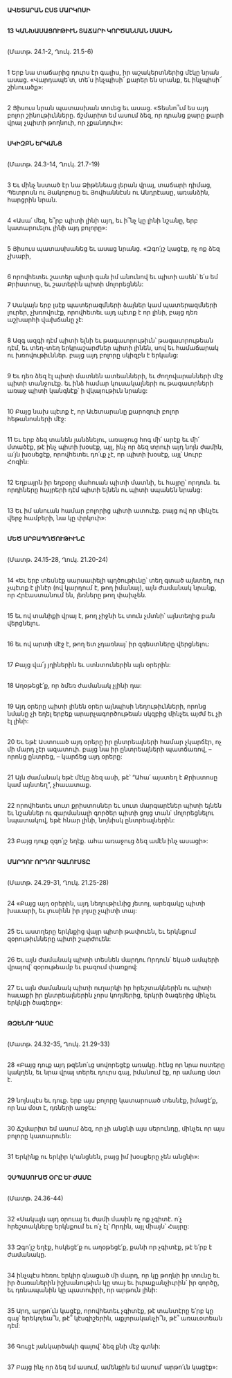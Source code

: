 **ԱՎԵՏԱՐԱՆ ԸՍՏ ՄԱՐԿՈՍԻ**

\
**13 ԿԱՆԽԱՍԱՑՈՒԹԻՒՆ ՏԱՃԱՐԻ ԿՈՐԾԱՆՄԱՆ ՄԱՍԻՆ**

\
(Մատթ. 24.1-2, Ղուկ. 21.5-6)

\
1 Երբ նա տաճարից դուրս էր գալիս, իր աշակերտներից մէկը նրան ասաց. «Վարդապե՛տ, տե՛ս ինչպիսի՜ քարեր են սրանք, եւ ինչպիսի՜ շինուածք»:

\
2 Յիսուս նրան պատասխան տուեց եւ ասաց. «Տեսնո՞ւմ ես այդ բոլոր շինութիւնները. ճշմարիտ եմ ասում ձեզ, որ դրանց քարը քարի վրայ չպիտի թողնուի, որ չքանդուի»:

\
**ՍԿԻԶԲՆ ԵՐԿԱՆՑ**

\
(Մատթ. 24.3-14, Ղուկ. 21.7-19)

\
3 Եւ մինչ նստած էր նա Ձիթենեաց լերան վրայ, տաճարի դիմաց, Պետրոսն ու Յակոբոսը եւ Յովհաննէսն ու Անդրէասը, առանձին, հարցրին նրան.

\
4 «Ասա՛ մեզ, ե՞րբ պիտի լինի այդ, եւ ի՞նչ կը լինի նշանը, երբ կատարուելու լինի այդ բոլորը»:

\
5 Յիսուս պատասխանեց եւ ասաց նրանց. «Զգո՛յշ կացէք, ոչ ոք ձեզ չխաբի,

\
6 որովհետեւ շատեր պիտի գան իմ անունով եւ պիտի ասեն՝ ե՛ս եմ Քրիստոսը, եւ շատերին պիտի մոլորեցնեն:

\
7 Սակայն երբ լսէք պատերազմների ձայներ կամ պատերազմների լուրեր, չխռովուէք, որովհետեւ այդ պէտք է որ լինի, բայց դեռ աշխարհի վախճանը չէ:

\
8 Ազգ ազգի դէմ պիտի ելնի եւ թագաւորութիւն՝ թագաւորութեան դէմ, եւ տեղ-տեղ երկրաշարժներ պիտի լինեն, սով եւ համաճարակ ու խռովութիւններ. բայց այդ բոլորը սկիզբն է երկանց:

\
9 Եւ դեռ ձեզ էլ պիտի մատնեն ատեանների, եւ ժողովարանների մէջ պիտի տանջուէք. եւ ինձ համար կուսակալների ու թագաւորների առաջ պիտի կանգնէք՝ ի վկայութիւն նրանց:

\
10 Բայց նախ պէտք է, որ Աւետարանը քարոզուի բոլոր հեթանոսների մէջ:

\
11 Եւ երբ ձեզ տանեն յանձնելու, առաջուց հոգ մի՛ արէք եւ մի՛ մտածէք, թէ ինչ պիտի խօսէք, այլ, ինչ որ ձեզ տրուի այդ նոյն ժամին, ա՛յն խօսեցէք, որովհետեւ դո՛ւք չէ, որ պիտի խօսէք, այլ՝ Սուրբ Հոգին:

\
12 Եղբայրն իր եղբօրը մահուան պիտի մատնի, եւ հայրը՝ որդուն. եւ որդիները հայրերի դէմ պիտի ելնեն ու պիտի սպանեն նրանց:

\
13 Եւ իմ անուան համար բոլորից պիտի ատուէք. բայց ով որ մինչեւ վերջ համբերի, նա կը փրկուի»:

\
**ՄԵԾ ՍՐԲԱՊՂԾՈՒԹԻՒՆԸ**

\
(Մատթ. 24.15-28, Ղուկ. 21.20-24)

\
14 «Եւ երբ տեսնէք սարսափելի պղծութիւնը՝ տեղ գտած այնտեղ, ուր չպէտք է լինէր (ով կարդում է, թող իմանայ), այն ժամանակ նրանք, որ Հրէաստանում են, լեռները թող փախչեն.

\
15 եւ ով տանիքի վրայ է, թող չիջնի եւ տուն չմտնի՝ այնտեղից բան վերցնելու.

\
16 եւ ով արտի մէջ է, թող ետ չդառնայ՝ իր զգեստները վերցնելու:

\
17 Բայց վա՜յ յղիներին եւ ստնտուներին այն օրերին:

\
18 Աղօթեցէ՛ք, որ ձմեռ ժամանակ չլինի դա:

\
19 Այդ օրերը պիտի լինեն օրեր այնպիսի նեղութիւնների, որոնց նմանը չի եղել երբեք արարչագործութեան սկզբից մինչեւ այժմ եւ չի էլ լինի:

\
20 Եւ եթէ Աստուած այդ օրերը իր ընտրեալների համար չկարճէր, ոչ մի մարդ չէր ազատուի. բայց նա իր ընտրեալների պատճառով, – որոնց ընտրեց, – կարճեց այդ օրերը:

\
21 Այն ժամանակ եթէ մէկը ձեզ ասի, թէ՝ “Ահա՛ այստեղ է Քրիստոսը կամ այնտեղ”, չհաւատաք.

\
22 որովհետեւ սուտ քրիստոսներ եւ սուտ մարգարէներ պիտի ելնեն եւ նշաններ ու զարմանալի գործեր պիտի ցոյց տան՝ մոլորեցնելու նպատակով, եթէ հնար լինի, նոյնիսկ ընտրեալներին:

\
23 Բայց դուք զգո՛յշ եղէք. ահա առաջուց ձեզ ամէն ինչ ասացի»:

\
**ՄԱՐԴՈՒ ՈՐԴՈՒ ԳԱԼՈՒՍՏԸ**

\
(Մատթ. 24.29-31, Ղուկ. 21.25-28)

\
24 «Բայց այդ օրերին, այդ նեղութիւնից յետոյ, արեգակը պիտի խաւարի, եւ լուսինն իր լոյսը չպիտի տայ:

\
25 Եւ աստղերը երկնքից վայր պիտի թափուեն, եւ երկնքում զօրութիւնները պիտի շարժուեն:

\
26 Եւ այն ժամանակ պիտի տեսնեն մարդու Որդուն՝ եկած ամպերի վրայով՝ զօրութեամբ եւ բազում փառքով:

\
27 Եւ այն ժամանակ պիտի ուղարկի իր հրեշտակներին ու պիտի հաւաքի իր ընտրեալներին չորս կողմերից, երկրի ծագերից մինչեւ երկնքի ծագերը»:

\
**ԹԶԵՆՈՒ ԴԱՍԸ**

\
(Մատթ. 24.32-35, Ղուկ. 21.29-33)

\
28 «Բայց դուք այդ թզենո՛ւց սովորեցէք առակը. հէնց որ նրա ոստերը կակղեն, եւ նրա վրայ տերեւ դուրս գայ, իմանում էք, որ ամառը մօտ է.

\
29 նոյնպէս եւ դուք. երբ այս բոլորը կատարուած տեսնէք, իմացէ՛ք, որ նա մօտ է, դռների առջեւ:

\
30 Ճշմարիտ եմ ասում ձեզ, որ չի անցնի այս սերունդը, մինչեւ որ այս բոլորը կատարուեն:

\
31 Երկինք ու երկիր կ՚անցնեն, բայց իմ խօսքերը չեն անցնի»:

\
**ՉՍՊԱՍՈՒԱԾ ՕՐԸ ԵՒ ԺԱՄԸ**

\
(Մատթ. 24.36-44)

\
32 «Սակայն այդ օրուայ եւ ժամի մասին ոչ ոք չգիտէ. ո՛չ հրեշտակները երկնքում եւ ո՛չ էլ՝ Որդին, այլ միայն՝ Հայրը:

\
33 Զգո՛յշ եղէք, հսկեցէ՛ք ու աղօթեցէ՛ք, քանի որ չգիտէք, թէ ե՛րբ է ժամանակը.

\
34 ինչպէս հեռու երկիր գնացած մի մարդ, որ կը թողնի իր տունը եւ իր ծառաներին իշխանութիւն կը տայ եւ իւրաքանչիւրին՝ իր գործը, եւ դռնապանին կը պատուիրի, որ արթուն լինի:

\
35 Արդ, արթո՛ւն կացէք, որովհետեւ չգիտէք, թէ տանտէրը ե՛րբ կը գայ՝ երեկոյեա՞ն, թէ՞ կէսգիշերին, աքլորականչի՞ն, թէ՞ առաւօտեան դէմ:

\
36 Գուցէ յանկարծակի գալով՝ ձեզ քնի մէջ գտնի:

\
37 Բայց ինչ որ ձեզ եմ ասում, ամենքին եմ ասում՝ արթո՛ւն կացէք»:
